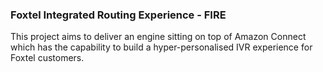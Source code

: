 
### Foxtel Integrated Routing Experience - FIRE

This project aims to deliver an engine sitting on top of Amazon Connect 
which has the capability to build a hyper-personalised IVR experience for Foxtel customers.

